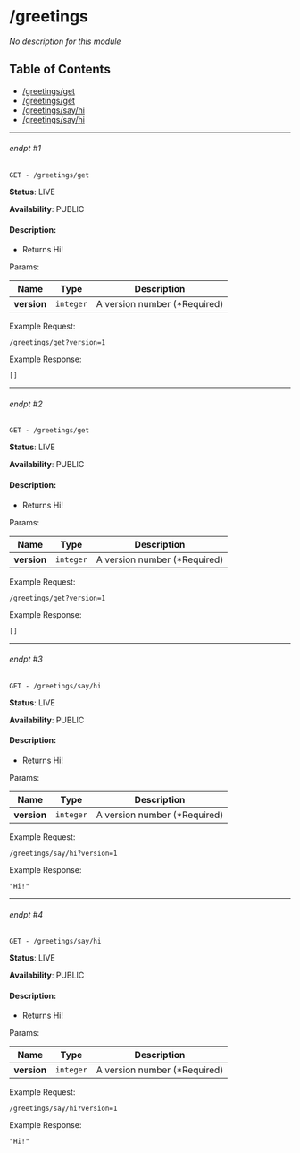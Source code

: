 # /greetings

_No description for this module_

## Table of Contents
- [/greetings/get](#endpt-1)
- [/greetings/get](#endpt-2)
- [/greetings/say/hi](#endpt-3)
- [/greetings/say/hi](#endpt-4)

___
###### endpt #1
```
GET - /greetings/get
```

**Status**: LIVE

**Availability**: PUBLIC

#### Description:
- Returns Hi!

Params:

| Name | Type | Description |
|--|--|--|
| **version** | `integer` | A version number (*Required)


Example Request:
```
/greetings/get?version=1
```

Example Response:
```
[]
```
___
###### endpt #2
```
GET - /greetings/get
```

**Status**: LIVE

**Availability**: PUBLIC

#### Description:
- Returns Hi!

Params:

| Name | Type | Description |
|--|--|--|
| **version** | `integer` | A version number (*Required)


Example Request:
```
/greetings/get?version=1
```

Example Response:
```
[]
```
___
###### endpt #3
```
GET - /greetings/say/hi
```

**Status**: LIVE

**Availability**: PUBLIC

#### Description:
- Returns Hi!

Params:

| Name | Type | Description |
|--|--|--|
| **version** | `integer` | A version number (*Required)


Example Request:
```
/greetings/say/hi?version=1
```

Example Response:
```
"Hi!"
```
___
###### endpt #4
```
GET - /greetings/say/hi
```

**Status**: LIVE

**Availability**: PUBLIC

#### Description:
- Returns Hi!

Params:

| Name | Type | Description |
|--|--|--|
| **version** | `integer` | A version number (*Required)


Example Request:
```
/greetings/say/hi?version=1
```

Example Response:
```
"Hi!"
```
